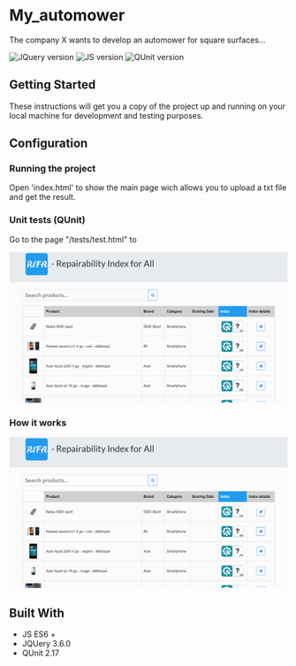 # My_automower
 The company X wants to develop an automower for square surfaces...

![JQuery version](https://img.shields.io/badge/jQuery-3.6-green)
![JS version](https://img.shields.io/badge/JS-ES%206%2B-red)
![QUnit version](https://img.shields.io/badge/QUnit-2.17-blue)

## Getting Started
These instructions will get you a copy of the project up and running on your local machine for development and testing purposes.

## Configuration


### Running the project

Open 'index.html' to show the main page wich allows you to upload a txt file and get the result.


### Unit tests (QUnit)

Go to the page "/tests/test.html" to 

![alt text](https://github.com/papeclem/Rifa-public/blob/c19a6a1607b85b22a793d0cdd04a1b9cd09d4c5e/src/rifa/static/assets/pres-rifa.gif "This is RIFA!")

### How it works


![alt text](https://github.com/papeclem/Rifa-public/blob/c19a6a1607b85b22a793d0cdd04a1b9cd09d4c5e/src/rifa/static/assets/pres-rifa.gif "This is RIFA!")

## Built With
* JS ES6 +
* JQUery 3.6.0
* QUnit 2.17



